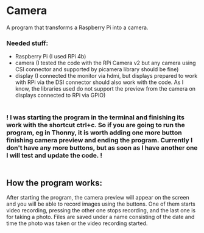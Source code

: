 # Camera
A program that transforms a Raspberry Pi into a camera.

### Needed stuff:
- Raspberry Pi (I used RPi 4b)
- camera (I tested the code with the RPi Camera v2 but any camera using CSI connector and supported by picamera library should be fine)
- display (I connected the monitor via hdmi, but displays prepared to work with RPi via the DSI connector should also work with the code. As I know, the libraries used do not support the preview from the camera on displays connected to RPi via GPIO)<br /> <br />

### ! I was starting the program in the terminal and finishing its work with the shortcut ctrl+c. So if you are going to run the program, eg in Thonny, it is worth adding one more button finishing camera preview and ending the program. Currently I don't have any more buttons, but as soon as I have another one I will test and update the code. !<br /> <br /> 

## How the program works:
After starting the program, the camera preview will appear on the screen and you will be able to record images using the buttons. One of them starts video recording, pressing the other one stops recording, and the last one is for taking a photo. Files are saved under a name consisting of the date and time the photo was taken or the video recording started.
